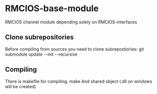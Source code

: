 # RMCIOS-base-module
RMCIOS channel module depending solely on RMCIOS-interfaces

## Clone subrepositories
Before compiling from sources you need to clone subrepostiories:
git submodule update --init --recursive

## Compiling
There is makefile for compiling.
make
And shared object (.dll on windows will be created)

